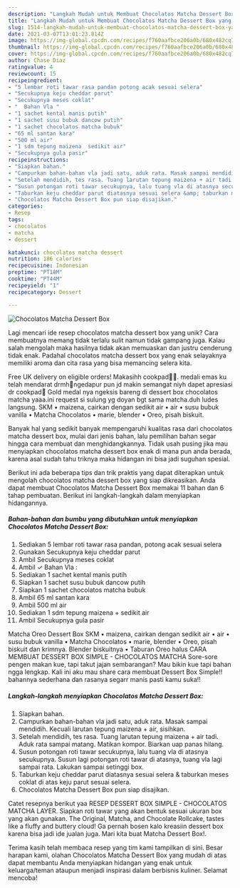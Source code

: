 ```yaml
---
description: "Langkah Mudah untuk Membuat Chocolatos Matcha Dessert Box yang Enak Banget"
title: "Langkah Mudah untuk Membuat Chocolatos Matcha Dessert Box yang Enak Banget"
slug: 1514-langkah-mudah-untuk-membuat-chocolatos-matcha-dessert-box-yang-enak-banget
date: 2021-03-07T13:01:23.814Z
image: https://img-global.cpcdn.com/recipes/f760aafbce206a0b/680x482cq70/chocolatos-matcha-dessert-box-foto-resep-utama.jpg
thumbnail: https://img-global.cpcdn.com/recipes/f760aafbce206a0b/680x482cq70/chocolatos-matcha-dessert-box-foto-resep-utama.jpg
cover: https://img-global.cpcdn.com/recipes/f760aafbce206a0b/680x482cq70/chocolatos-matcha-dessert-box-foto-resep-utama.jpg
author: Chase Diaz
ratingvalue: 4
reviewcount: 15
recipeingredient:
- "5 lembar roti tawar rasa pandan potong acak sesuai selera"
- "Secukupnya keju cheddar parut"
- "Secukupnya meses coklat"
- "  Bahan Vla "
- "1 sachet kental manis putih"
- "1 sachet susu bubuk dancow putih"
- "1 sachet chocolatos matcha bubuk"
- "65 ml santan kara"
- "500 ml air"
- "1 sdm tepung maizena  sedikit air"
- "Secukupnya gula pasir"
recipeinstructions:
- "Siapkan bahan."
- "Campurkan bahan-bahan vla jadi satu, aduk rata. Masak sampai mendidih. Kecuali larutan tepung maizena + air, sisihkan."
- "Setelah mendidih, tes rasa. Tuang larutan tepung maizena + air tadi. Aduk rata sampai matang. Matikan kompor. Biarkan uap panas hilang."
- "Susun potongan roti tawar secukupnya, lalu tuang vla di atasnya secukupnya. Susun lagi potongan roti tawar di atasnya, tuang vla lagi sampai rata. Lakukan sampai setinggi box."
- "Taburkan keju cheddar parut diatasnya sesuai selera &amp; taburkan meses coklat di atas keju parut sesuai selera."
- "Chocolatos Matcha Dessert Box pun siap disajikan."
categories:
- Resep
tags:
- chocolatos
- matcha
- dessert

katakunci: chocolatos matcha dessert 
nutrition: 186 calories
recipecuisine: Indonesian
preptime: "PT18M"
cooktime: "PT44M"
recipeyield: "1"
recipecategory: Dessert

---
```



![Chocolatos Matcha Dessert Box](https://img-global.cpcdn.com/recipes/f760aafbce206a0b/680x482cq70/chocolatos-matcha-dessert-box-foto-resep-utama.jpg)

Lagi mencari ide resep chocolatos matcha dessert box yang unik? Cara membuatnya memang tidak terlalu sulit namun tidak gampang juga. Kalau salah mengolah maka hasilnya tidak akan memuaskan dan justru cenderung tidak enak. Padahal chocolatos matcha dessert box yang enak selayaknya memiliki aroma dan cita rasa yang bisa memancing selera kita.

Free UK delivery on eligible orders! Makasihh cookpad🙏🥰. medali emas ku telah mendarat drmh🤩ngedapur pun jd makin semangat niyh dapet apresiasi dr cookpad🤩 Gold medal nya ngeksis bareng di dessert box chocolatos matcha yaaa.ini request si sulung yg doyan bgt sama matcha.duh ludes langsung. SKM • maizena, cairkan dengan sedikit air • air • susu bubuk vanilla • Matcha Chocolatos • marie, blender • Oreo, pisah biskuit.

Banyak hal yang sedikit banyak mempengaruhi kualitas rasa dari chocolatos matcha dessert box, mulai dari jenis bahan, lalu pemilihan bahan segar hingga cara membuat dan menghidangkannya. Tidak usah pusing jika mau menyiapkan chocolatos matcha dessert box enak di mana pun anda berada, karena asal sudah tahu triknya maka hidangan ini bisa jadi suguhan spesial.


Berikut ini ada beberapa tips dan trik praktis yang dapat diterapkan untuk mengolah chocolatos matcha dessert box yang siap dikreasikan. Anda dapat membuat Chocolatos Matcha Dessert Box memakai 11 bahan dan 6 tahap pembuatan. Berikut ini langkah-langkah dalam menyiapkan hidangannya.

<!--inarticleads1-->

##### Bahan-bahan dan bumbu yang dibutuhkan untuk menyiapkan Chocolatos Matcha Dessert Box:

1. Sediakan 5 lembar roti tawar rasa pandan, potong acak sesuai selera
1. Gunakan Secukupnya keju cheddar parut
1. Ambil Secukupnya meses coklat
1. Ambil  ✓ Bahan Vla :
1. Sediakan 1 sachet kental manis putih
1. Siapkan 1 sachet susu bubuk dancow putih
1. Siapkan 1 sachet chocolatos matcha bubuk
1. Ambil 65 ml santan kara
1. Ambil 500 ml air
1. Sediakan 1 sdm tepung maizena + sedikit air
1. Ambil Secukupnya gula pasir


Matcha Oreo Dessert Box SKM • maizena, cairkan dengan sedikit air • air • susu bubuk vanilla • Matcha Chocolatos • marie, blender • Oreo, pisah biskuit dan krimnya. Blender biskuitnya • Taburan Oreo halus CARA MEMBUAT DESSERT BOX SIMPLE - CHOCOLATOS MATCHA Sore-sore pengen makan kue, tapi takut jajan sembarangan? Mau bikin kue tapi bahan ngga lengkap. Kali ini aku mau share cara membuat Dessert Box Simple!! bahannya sederhana dan rasanya segarr manis pasti kamu suka!! 

<!--inarticleads2-->

##### Langkah-langkah menyiapkan Chocolatos Matcha Dessert Box:

1. Siapkan bahan.
1. Campurkan bahan-bahan vla jadi satu, aduk rata. Masak sampai mendidih. Kecuali larutan tepung maizena + air, sisihkan.
1. Setelah mendidih, tes rasa. Tuang larutan tepung maizena + air tadi. Aduk rata sampai matang. Matikan kompor. Biarkan uap panas hilang.
1. Susun potongan roti tawar secukupnya, lalu tuang vla di atasnya secukupnya. Susun lagi potongan roti tawar di atasnya, tuang vla lagi sampai rata. Lakukan sampai setinggi box.
1. Taburkan keju cheddar parut diatasnya sesuai selera &amp; taburkan meses coklat di atas keju parut sesuai selera.
1. Chocolatos Matcha Dessert Box pun siap disajikan.


Catet resepnya berikut yaa RESEP DESSERT BOX SIMPLE - CHOCOLATOS MATCHA LAYER. Siapkan roti tawar yang akan bentuk sesuai ukuran box yang akan gunakan. The Original, Matcha, and Chocolate Rollcake, tastes like a fluffy and buttery cloud! Ga pernah bosen kalo kreasiin dessert box karena bisa jadi ide jualan juga. Mari kita buat Matcha Dessert Box!. 

Terima kasih telah membaca resep yang tim kami tampilkan di sini. Besar harapan kami, olahan Chocolatos Matcha Dessert Box yang mudah di atas dapat membantu Anda menyiapkan hidangan yang enak untuk keluarga/teman ataupun menjadi inspirasi dalam berbisnis kuliner. Selamat mencoba!

